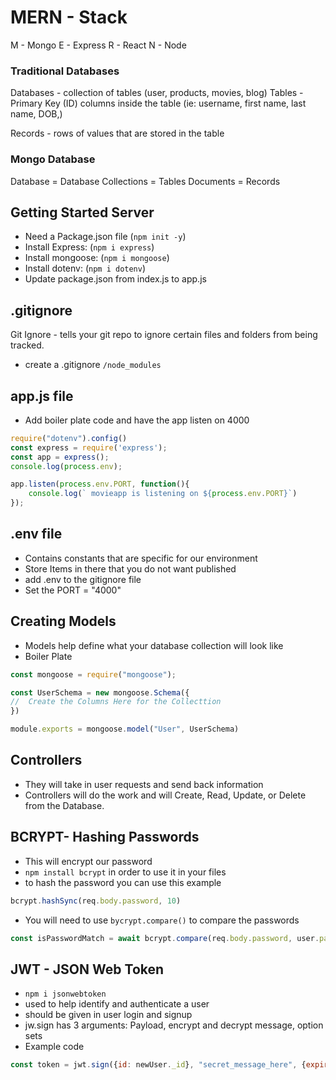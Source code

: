 # MERN - Stack
M - Mongo
E - Express
R - React
N - Node

### Traditional Databases
Databases - collection of tables (user, products, movies, blog)
Tables - Primary Key (ID) columns inside the table (ie: username, first name, last name, DOB,)

Records - rows of values that are stored in the table

### Mongo Database
Database = Database
Collections = Tables
Documents = Records


## Getting Started Server
- Need a Package.json file (`npm init -y`)
- Install Express: (`npm i express`)
- Install mongoose: (`npm i mongoose`)
- Install dotenv: (`npm i dotenv`)
- Update package.json from index.js to app.js

## .gitignore
Git Ignore - tells your git repo to ignore certain files and folders from being tracked.
- create a .gitignore
`/node_modules`

## app.js file

- Add boiler plate code and have the app listen on 4000

```js
require("dotenv").config()
const express = require('express');
const app = express();
console.log(process.env);

app.listen(process.env.PORT, function(){
    console.log(` movieapp is listening on ${process.env.PORT}`)
});
```

## .env file
- Contains constants that are specific for our environment
- Store Items in there that you do not want published 
- add .env to the gitignore file
- Set the PORT = "4000"


## Creating Models
- Models help define what your database collection will look like
- Boiler Plate
```js
const mongoose = require("mongoose");

const UserSchema = new mongoose.Schema({
//  Create the Columns Here for the Collecttion
})

module.exports = mongoose.model("User", UserSchema)
```

## Controllers
- They will take in user requests and send back information
- Controllers will do the work and will Create, Read, Update, or Delete from the Database.


## BCRYPT- Hashing Passwords
- This will encrypt our password
- `npm install bcrypt` in order to use it in your files
- to hash the password you can use this example
```js
bcrypt.hashSync(req.body.password, 10)
```
- You will need to use `bycrypt.compare()` to compare the passwords
```js
const isPasswordMatch = await bcrypt.compare(req.body.password, user.password);
```

## JWT - JSON Web Token
- `npm i jsonwebtoken`
- used to help identify and authenticate a user
- should be given in user login and signup
- jw.sign has 3 arguments: Payload, encrypt and decrypt message, option sets
- Example code
```js
const token = jwt.sign({id: newUser._id}, "secret_message_here", {expiresIn: 60 * 60 * 24});
```